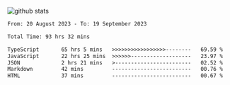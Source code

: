
![github stats](https://github-readme-stats.vercel.app/api?username=realmahd1&show_icons=true&theme=codeSTACKr&hide_rank=true&count_private=true)

<!--START_SECTION:waka-->

```txt
From: 20 August 2023 - To: 19 September 2023

Total Time: 93 hrs 32 mins

TypeScript       65 hrs 5 mins   >>>>>>>>>>>>>>>>>--------   69.59 %
JavaScript       22 hrs 25 mins  >>>>>>-------------------   23.97 %
JSON             2 hrs 21 mins   >------------------------   02.52 %
Markdown         42 mins         -------------------------   00.76 %
HTML             37 mins         -------------------------   00.67 %
```

<!--END_SECTION:waka-->
